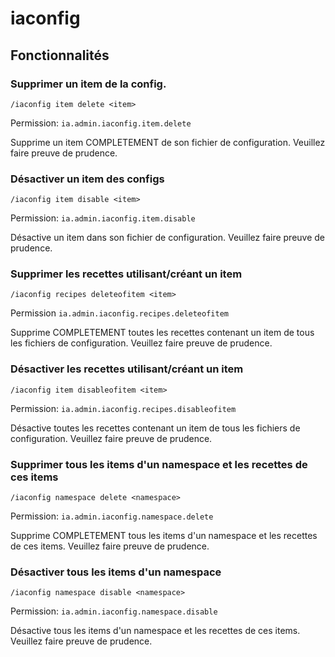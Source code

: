 # iaconfig

## Fonctionnalités

### Supprimer un item de la config.

`/iaconfig item delete <item>`

Permission: `ia.admin.iaconfig.item.delete`

Supprime un item COMPLETEMENT de son fichier de configuration. Veuillez faire preuve de prudence.

### Désactiver un item des configs

`/iaconfig item disable <item>`

Permission: `ia.admin.iaconfig.item.disable`

Désactive un item dans son fichier de configuration. Veuillez faire preuve de prudence.

### Supprimer les recettes utilisant/créant un item

`/iaconfig recipes deleteofitem <item>`

Permission `ia.admin.iaconfig.recipes.deleteofitem`

Supprime COMPLETEMENT toutes les recettes contenant un item de tous les fichiers de configuration. Veuillez faire preuve de prudence.

### Désactiver les recettes utilisant/créant un item

`/iaconfig item disableofitem <item>`

Permission: `ia.admin.iaconfig.recipes.disableofitem`

Désactive toutes les recettes contenant un item de tous les fichiers de configuration. Veuillez faire preuve de prudence.

### Supprimer tous les items d'un namespace et les recettes de ces items

`/iaconfig namespace delete <namespace>`

Permission: `ia.admin.iaconfig.namespace.delete`

Supprime COMPLETEMENT tous les items d'un namespace et les recettes de ces items. Veuillez faire preuve de prudence.

### Désactiver tous les items d'un namespace

`/iaconfig namespace disable <namespace>`

Permission: `ia.admin.iaconfig.namespace.disable`

Désactive tous les items d'un namespace et les recettes de ces items. Veuillez faire preuve de prudence.
